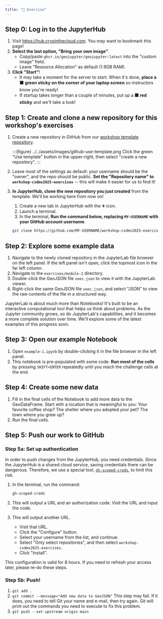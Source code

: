 ```yaml
---
title: "💪 Exercise"
---
```


## Step 0: Log in to the JupyterHub

1. Visit <https://hub.cryointhecloud.com>.
   You may want to bookmark this page!
1. **Select the last option, "Bring your own image"**.
    * Copy/paste `ghcr.io/geojupyter/geojupyter:latest` into the "custom image" field.
    * Leave "Resource Allocation" as default (1.9GB RAM).
1. **Click "Start"**!
    * It may take a moment for the server to start.
      When it's done, **place a 🟩 green sticky on the corner of your laptop screen**
      so instructors know you're ready!
    * If startup takes longer than a couple of minutes, put up a **🟥 red sticky** and we'll
      take a look!


## Step 1: Create and clone a new repository for this workshop's exercises

1. Create a new repository in GitHub from our
  [workshop template repository](https://github.com/geojupyter/workshop-csdms2025-template).

    :::{figure} ../../assets/images/github-use-template.png
    Click the green "Use template" button in the upper-right, then select "create a new
    repository".
    :::

1. Leave most of the settings as default: your username should be the "owner", and the
   repo should be public. **Set the "Repository name" to
   `workshop-csdms2025-exercises`** -- this will make it easier for us to find it!

1. **In JupyterHub, clone the new repository you just created** from the template.
   We'll be working here from now on!
    1. Create a new tab in JupyterHub with the ➕ icon.
    1. Launch a terminal.
    1. In the terminal, **Run the command below, replacing `MY-USERNAME`
       with your GitHub account username**.

    ```bash
    git clone https://github.com/MY-USERNAME/workshop-csdms2025-exercises
    ```


## Step 2: Explore some example data

1. Navigate to the newly cloned repository in the JupyterLab file browser on the left
   panel.
   If the left panel isn't open, click the topmost icon in the far left column.
1. Navigate to the `exercises/module-1` directory.
1. Double-click the GeoJSON file `seec.json` to view it with the JupyterLab viewer.
1. Right-click the same GeoJSON file `seec.json`, and select "JSON" to view the raw
   contents of the file in a structured way.

JupyterLab is about much more than Notebooks!
It's built to be an interactive computational tool that helps us think about problems.
As the Jupyter community grows, so do JupyterLab's capabilities, and it becomes a more
complete solution over time.
We'll explore some of the latest examples of this progress soon.


## Step 3: Open our example Notebook

1. Open `example-1.ipynb` by double-clicking it in the file browser in the left panel.
1. This notebook is pre-populated with some code.
   **Run most of the cells** by pressing `SHIFT+ENTER` repeatedly until you reach the
   challenge cells at the end.


## Step 4: Create some new data

1. Fill in the final cells of the Notebook to add more data to the GeoDataFrame.
   Start with a location that is meaningful to you:
   Your favorite coffee shop?
   The shelter where you adopted your pet?
   The town where you grew up?
1. Run the final cells.


## Step 5: Push our work to GitHub

### Step 5a: Set up authentication

In order to push changes from the JupyterHub, you need credentials.
Since the JupyterHub is a shared cloud service, saving credentials there can be
dangerous.
Therefore, we use a special tool,
[`gh-scoped-creds`](https://github.com/jupyterhub/gh-scoped-creds),
to limit this risk.

1. In the terminal, run the command:

    ```bash
    gh-scoped-creds
    ```

1. This will output a URL and an authorization code.
   Visit the URL and input the code.
1. This will output another URL.
    * Visit that URL.
    * Click the "Configure" button.
    * Select your username from the list, and continue.
    * Select "Only select repositories", and then select `workshop-csdms2025-exercises`.
    * Click "Install".

This configuration is valid for 8 hours.
If you need to refresh your access later, please re-do these steps.


### Step 5b: Push!

1. `git add .`
1. `git commit --message="Add new data to GeoJSON"`
   This step may fail.
   If it does, you need to tell Git your name and e-mail, then try again.
   Git will print out the commands you need to execute to fix this problem.
1. `git push --set-upstream origin main`
